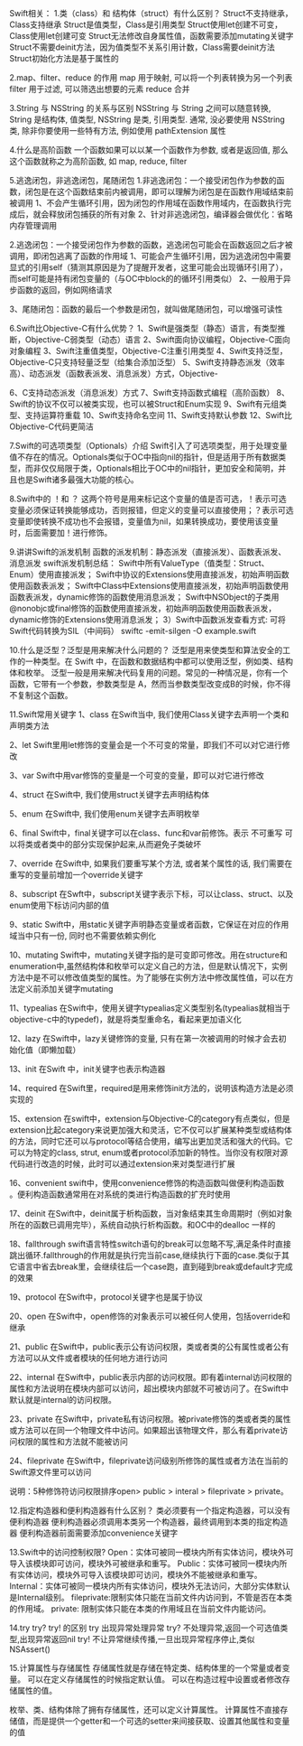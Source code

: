 Swift相关：
1.类（class）和 结构体（struct）有什么区别？
Struct不支持继承，Class支持继承
Struct是值类型，Class是引用类型
Struct使用let创建不可变，Class使用let创建可变
Struct无法修改自身属性值，函数需要添加mutating关键字
Struct不需要deinit方法，因为值类型不关系引用计数，Class需要deinit方法
Struct初始化方法是基于属性的

2.map、filter、reduce 的作用
map 用于映射, 可以将一个列表转换为另一个列表
filter 用于过滤, 可以筛选出想要的元素
reduce 合并

3.String 与 NSString 的关系与区别
NSString 与 String 之间可以随意转换,
String 是结构体, 值类型, NSString 是类, 引用类型.
通常, 没必要使用 NSString 类, 除非你要使用一些特有方法, 例如使用 pathExtension 属性

4.什么是高阶函数
一个函数如果可以以某一个函数作为参数, 或者是返回值, 那么这个函数就称之为高阶函数, 如 map, reduce, filter

5.逃逸闭包，非逃逸闭包，尾随闭包
1.非逃逸闭包：一个接受闭包作为参数的函数，闭包是在这个函数结束前内被调用，即可以理解为闭包是在函数作用域结束前被调用
1、不会产生循环引用，因为闭包的作用域在函数作用域内，在函数执行完成后，就会释放闭包捕获的所有对象
2、针对非逃逸闭包，编译器会做优化：省略内存管理调用

2.逃逸闭包：一个接受闭包作为参数的函数，逃逸闭包可能会在函数返回之后才被调用，即闭包逃离了函数的作用域
1、可能会产生循环引用，因为逃逸闭包中需要显式的引用self（猜测其原因是为了提醒开发者，这里可能会出现循环引用了），而self可能是持有闭包变量的（与OC中block的的循环引用类似）
2、一般用于异步函数的返回，例如网络请求

3、尾随闭包：函数的最后一个参数是闭包，就叫做尾随闭包，可以增强可读性

6.Swift比Objective-C有什么优势？
1、Swift是强类型（静态）语言，有类型推断，Objective-C弱类型（动态）语言
2、Swift面向协议编程，Objective-C面向对象编程
3、Swift注重值类型，Objective-C注重引用类型
4、Swift支持泛型，Objective-C只支持轻量泛型（给集合添加泛型）
5、Swift支持静态派发（效率高）、动态派发（函数表派发、消息派发）方式，Objective-

6、C支持动态派发（消息派发）方式
7、Swift支持函数式编程（高阶函数）
8、Swift的协议不仅可以被类实现，也可以被Struct和Enum实现
9、Swift有元组类型、支持运算符重载
10、Swift支持命名空间
11、Swift支持默认参数
12、Swift比Objective-C代码更简洁

7.Swift的可选项类型（Optionals）介绍
Swift引入了可选项类型，用于处理变量值不存在的情况。Optionals类似于OC中指向nil的指针，但是适用于所有数据类型，而非仅仅局限于类，Optionals相比于OC中的nil指针，更加安全和简明，并且也是Swift诸多最强大功能的核心。

8.Swift中的 ！和 ？
这两个符号是用来标记这个变量的值是否可选，！表示可选变量必须保证转换能够成功，否则报错，但定义的变量可以直接使用；？表示可选变量即使转换不成功也不会报错，变量值为nil，如果转换成功，要使用该变量时，后面需要加！进行修饰。

9.讲讲Swift的派发机制
函数的派发机制：静态派发（直接派发）、函数表派发、消息派发
swift派发机制总结：
Swift中所有ValueType（值类型：Struct、Enum）使用直接派发；
Swift中协议的Extensions使用直接派发，初始声明函数使用函数表派发；
Swift中Class中Extensions使用直接派发，初始声明函数使用函数表派发，dynamic修饰的函数使用消息派发；
Swift中NSObject的子类用@nonobjc或final修饰的函数使用直接派发，初始声明函数使用函数表派发，dynamic修饰的Extensions使用消息派发；
3）Swift中函数派发查看方式: 可将Swift代码转换为SIL（中间码）
swiftc -emit-silgen -O example.swift

10.什么是泛型？泛型是用来解决什么问题的？
泛型是用来使类型和算法安全的工作的一种类型。在 Swift 中，在函数和数据结构中都可以使用泛型，例如类、结构体和枚举。
泛型一般是用来解决代码复用的问题。常见的一种情况是，你有一个函数，它带有一个参数，参数类型是 A，然而当参数类型改变成B的时候，你不得不复制这个函数。

11.Swift常用关键字
1、class
在Swift当中, 我们使用Class关键字去声明一个类和声明类方法

2、let
Swift里用let修饰的变量会是一个不可变的常量，即我们不可以对它进行修改

3、var
Swift中用var修饰的变量是一个可变的变量，即可以对它进行修改

4、struct
在Swift中, 我们使用struct关键字去声明结构体

5、enum
在Swift中, 我们使用enum关键字去声明枚举

6、final
Swift中，final关键字可以在class、func和var前修饰。表示 不可重写 可以将类或者类中的部分实现保护起来,从而避免子类破坏

7、override
在Swift中, 如果我们要重写某个方法, 或者某个属性的话, 我们需要在重写的变量前增加一个override关键字

8、subscript
在Swft中，subscript关键字表示下标，可以让class、struct、以及enum使用下标访问内部的值

9、static
Swift中，用static关键字声明静态变量或者函数，它保证在对应的作用域当中只有一份, 同时也不需要依赖实例化

10、mutating
Swift中，mutating关键字指的是可变即可修改。用在structure和enumeration中,虽然结构体和枚举可以定义自己的方法，但是默认情况下，实例方法中是不可以修改值类型的属性。为了能够在实例方法中修改属性值，可以在方法定义前添加关键字mutating

11、typealias
在Swift中，使用关键字typealias定义类型别名(typealias就相当于objective-c中的typedef)，就是将类型重命名，看起来更加语义化

12、lazy
在Swift中，lazy关键修饰的变量, 只有在第一次被调用的时候才会去初始化值（即懒加载）

13、init
在Swift 中，init关键字也表示构造器

14、required
在Swift里，required是用来修饰init方法的，说明该构造方法是必须实现的

15、extension
在swift中，extension与Objective-C的category有点类似，但是extension比起category来说更加强大和灵活，它不仅可以扩展某种类型或结构体的方法，同时它还可以与protocol等结合使用，编写出更加灵活和强大的代码。它可以为特定的class, strut, enum或者protocol添加新的特性。当你没有权限对源代码进行改造的时候，此时可以通过extension来对类型进行扩展

16、convenient
swift中，使用convenience修饰的构造函数叫做便利构造函数 。便利构造函数通常用在对系统的类进行构造函数的扩充时使用

17、deinit
在Swift中，deinit属于析构函数，当对象结束其生命周期时（例如对象所在的函数已调用完毕），系统自动执行析构函数。和OC中的dealloc 一样的

18、fallthrough
swift语言特性switch语句的break可以忽略不写,满足条件时直接跳出循环.fallthrough的作用就是执行完当前case,继续执行下面的case.类似于其它语言中省去break里，会继续往后一个case跑，直到碰到break或default才完成的效果

19、protocol
在Swift中，protocol关键字也是属于协议

20、open
在Swift中，open修饰的对象表示可以被任何人使用，包括override和继承

21、public
在Swift中，public表示公有访问权限，类或者类的公有属性或者公有方法可以从文件或者模块的任何地方进行访问

22、internal
在Swift中，public表示内部的访问权限。即有着internal访问权限的属性和方法说明在模块内部可以访问，超出模块内部就不可被访问了。在Swift中默认就是internal的访问权限。

23、private
在Swift中，private私有访问权限。被private修饰的类或者类的属性或方法可以在同一个物理文件中访问。如果超出该物理文件，那么有着private访问权限的属性和方法就不能被访问

24、fileprivate
在Swift中，fileprivate访问级别所修饰的属性或者方法在当前的Swift源文件里可以访问

说明：5种修饰符访问权限排序open> public > interal > fileprivate > private。

12.指定构造器和便利构造器有什么区别？
类必须要有一个指定构造器，可以没有便利构造器
便利构造器必须调用本类另一个构造器，最终调用到本类的指定构造器
便利构造器前面需要添加convenience关键字

13.Swift中的访问控制权限?
Open：实体可被同一模块内所有实体访问，模块外可导入该模块即可访问，模块外可被继承和重写。
Public：实体可被同一模块内所有实体访问，模块外可导入该模块即可访问，模块外不能被继承和重写。
Internal：实体可被同一模块内所有实体访问，模块外无法访问，大部分实体默认是Internal级别。
fileprivate:限制实体只能在当前文件内访问到，不管是否在本类的作用域。
private: 限制实体只能在本类的作用域且在当前文件内能访问。

14.try try? try! 的区别
try 出现异常处理异常
try? 不处理异常,返回一个可选值类型,出现异常返回nil
try! 不让异常继续传播,一旦出现异常程序停止,类似NSAssert()

15.计算属性与存储属性
存储属性就是存储在特定类、结构体里的一个常量或者变量。
可以在定义存储属性的时候指定默认值。
可以在构造过程中设置或者修改存储属性的值。

枚举、类、结构体除了拥有存储属性，还可以定义计算属性。
计算属性不直接存储值，而是提供一个getter和一个可选的setter来间接获取、设置其他属性和变量的值

